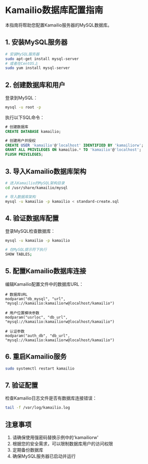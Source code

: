 # Kamailio数据库配置指南

本指南将帮助您配置Kamailio服务器的MySQL数据库。

## 1. 安装MySQL服务器

```bash
# 安装MySQL服务器
sudo apt-get install mysql-server
# 或者在CentOS上
sudo yum install mysql-server
```

## 2. 创建数据库和用户

登录到MySQL：

```bash
mysql -u root -p
```

执行以下SQL命令：

```sql
# 创建数据库
CREATE DATABASE kamailio;

# 创建用户并授权
CREATE USER 'kamailio'@'localhost' IDENTIFIED BY 'kamailiorw';
GRANT ALL PRIVILEGES ON kamailio.* TO 'kamailio'@'localhost';
FLUSH PRIVILEGES;
```

## 3. 导入Kamailio数据库架构

```bash
# 进入Kamailio的MySQL架构目录
cd /usr/share/kamailio/mysql

# 导入数据库架构
mysql -u kamailio -p kamailio < standard-create.sql
```

## 4. 验证数据库配置

登录MySQL检查数据库：

```bash
mysql -u kamailio -p kamailio

# 在MySQL提示符下执行
SHOW TABLES;
```

## 5. 配置Kamailio数据库连接

编辑Kamailio配置文件中的数据库URL：

```
# 数据库URL
modparam("db_mysql", "url", "mysql://kamailio:kamailiorw@localhost/kamailio")

# 用户位置模块参数
modparam("usrloc", "db_url", "mysql://kamailio:kamailiorw@localhost/kamailio")

# 认证参数
modparam("auth_db", "db_url", "mysql://kamailio:kamailiorw@localhost/kamailio")
```

## 6. 重启Kamailio服务

```bash
sudo systemctl restart kamailio
```

## 7. 验证配置

检查Kamailio日志文件是否有数据库连接错误：

```bash
tail -f /var/log/kamailio.log
```

## 注意事项

1. 请确保使用强密码替换示例中的'kamailiorw'
2. 根据您的安全需求，可以限制数据库用户的访问权限
3. 定期备份数据库
4. 确保MySQL服务器已启动并运行